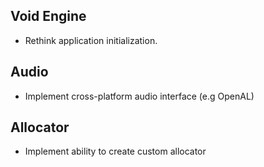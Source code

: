 Void Engine
-----------
* Rethink application initialization.

Audio
-----
* Implement cross-platform audio interface (e.g OpenAL)

Allocator
---------
* Implement ability to create custom allocator
